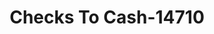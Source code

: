 ---
f_zip-code: 38570
f_state-code: TN
title: Checks To Cash-14710
f_phone: 931-823-4062
f_city-only: Livingston
f_address: 797 West Main Street Livingston
f_location-unique-id: '14710'
slug: checks-to-cash-14710
updated-on: '2024-05-30T13:46:58.046Z'
created-on: '2024-05-30T13:36:59.803Z'
published-on: '2024-05-30T13:54:32.469Z'
f_city-state: cms/city/livingston-tn.md
f_company: cms/company/checks-to-cash.md
f_state: cms/state/tennessee.md
layout: '[payday-loan].html'
tags: payday-loan
---